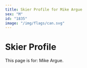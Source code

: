 ```yaml
---
title: Skier Profile for Mike Argue
sex: "M"
id: "1835"
image: "/img/flags/can.svg" 
---
```


# Skier Profile

This page is for: Mike Argue.
    
